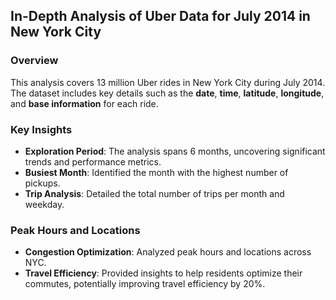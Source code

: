 ## In-Depth Analysis of Uber Data for July 2014 in New York City

### Overview
This analysis covers 13 million Uber rides in New York City during July 2014. The dataset includes key details such as the **date**, **time**, **latitude**, **longitude**, and **base information** for each ride.

### Key Insights
- **Exploration Period**: The analysis spans 6 months, uncovering significant trends and performance metrics.
- **Busiest Month**: Identified the month with the highest number of pickups.
- **Trip Analysis**: Detailed the total number of trips per month and weekday.

### Peak Hours and Locations
- **Congestion Optimization**: Analyzed peak hours and locations across NYC.
- **Travel Efficiency**: Provided insights to help residents optimize their commutes, potentially improving travel efficiency by 20%.
